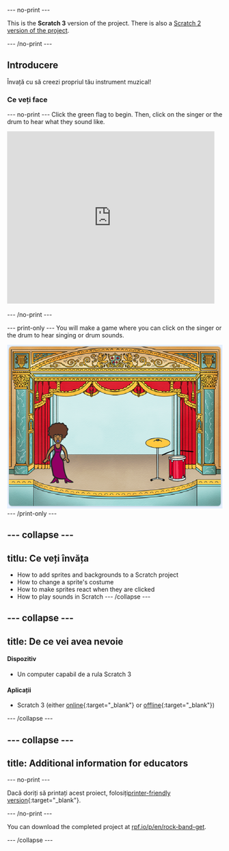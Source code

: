 \--- no-print \---

This is the **Scratch 3** version of the project. There is also a [Scratch 2 version of the project](https://projects.raspberrypi.org/en/projects/rock-band-scratch2).

\--- /no-print \---

## Introducere

Învață cu să creezi propriul tău instrument muzical!

### Ce veți face

\--- no-print \--- Click the green flag to begin. Then, click on the singer or the drum to hear what they sound like.

<div class="scratch-preview">
  <iframe allowtransparency="true" width="485" height="402" src="https://scratch.mit.edu/projects/embed/276872220/?autostart=false" frameborder="0" scrolling="no"></iframe>
</div>

\--- /no-print \---

\--- print-only \--- You will make a game where you can click on the singer or the drum to hear singing or drum sounds.

![game screenshot](images/demo.png) \--- /print-only \---

## \--- collapse \---

## titlu: Ce veți învăța

+ How to add sprites and backgrounds to a Scratch project
+ How to change a sprite's costume
+ How to make sprites react when they are clicked
+ How to play sounds in Scratch \--- /collapse \---

## \--- collapse \---

## title: De ce vei avea nevoie

#### Dispozitiv

+ Un computer capabil de a rula Scratch 3

#### Aplicații

+ Scratch 3 (either [online](http://rpf.io/scratchon){:target="_blank"} or [offline](http://rpf.io/scratchoff){:target="_blank"})

\--- /collapse \---

## \--- collapse \---

## title: Additional information for educators

\--- no-print \---

Dacă doriți să printați acest proiect, folosiți[printer-friendly version](https://projects.raspberrypi.org/en/projects/rock-band/print){:target="_blank"}.

\--- /no-print \---

You can download the completed project at [rpf.io/p/en/rock-band-get](http://rpf.io/p/en/rock-band-get).

\--- /collapse \---